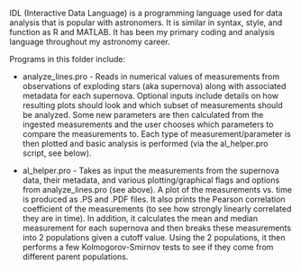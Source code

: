 IDL (Interactive Data Language) is a programming language used for data analysis that is popular with astronomers. 
It is similar in syntax, style, and function as R and MATLAB. 
It has been my primary coding and analysis language throughout my astronomy career.

Programs in this folder include:
- analyze_lines.pro - Reads in numerical values of measurements from observations of exploding stars (aka supernova) along with associated metadata for each supernova. Optional inputs include details on how resulting plots should look and which subset of measurements should be analyzed. Some new parameters are then calculated from the ingested measurements and the user chooses which parameters to compare the measurements to. Each type of measurement/parameter is then plotted and basic analysis is performed (via the al_helper.pro script, see below).

- al_helper.pro - Takes as input the measurements from the supernova data, their metadata, and various plotting/graphical flags and options from analyze_lines.pro (see above). A plot of the measurements vs. time is produced as .PS and .PDF files. It also prints the Pearson correlation coefficient of the measurements (to see how strongly linearly correlated they are in time). In addition, it calculates the mean and median measurement for each supernova and then breaks these measurements into 2 populations given a cutoff value.
Using the 2 populations, it then performs a few Kolmogorov-Smirnov tests to see if they come from different parent populations.
